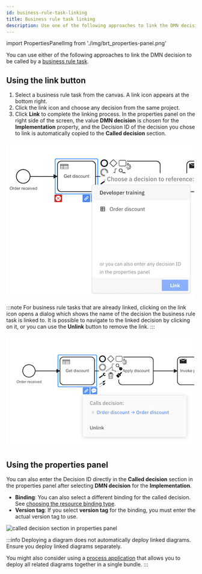 ```yaml
---
id: business-rule-task-linking
title: Business rule task linking
description: Use one of the following approaches to link the DMN decision to be called by a business rule task.
---
```


import PropertiesPanelImg from './img/brt_properties-panel.png'

You can use either of the following approaches to link the DMN decision to be called by a [business rule task](/components/modeler/bpmn/business-rule-tasks/business-rule-tasks.md).

## Using the link button

1. Select a business rule task from the canvas. A link icon appears at the bottom right.
2. Click the link icon and choose any decision from the same project.
3. Click **Link** to complete the linking process. In the properties panel on the right side of the screen, the value **DMN decision** is chosen for the **Implementation** property, and the Decision ID of the decision you chose to link is automatically copied to the **Called decision** section.

![overlay](img/brt_overlay.png)

:::note
For business rule tasks that are already linked, clicking on the link icon opens a dialog which shows the name of the decision the business rule task is linked to. It is possible to navigate to the linked decision by clicking on it, or you can use the **Unlink** button to remove the link.
:::

![overlay](img/brt_linked.png)

## Using the properties panel

You can also enter the Decision ID directly in the **Called decision** section in the properties panel after selecting **DMN decision** for the **Implementation**.

- **Binding**: You can also select a different binding for the called decision. See [choosing the resource binding type](/components/best-practices/modeling/choosing-the-resource-binding-type.md).
- **Version tag**: If you select **version tag** for the binding, you must enter the actual version tag to use.

<p><img src={PropertiesPanelImg} alt="called decision section in properties panel" style={{width: 430}} /></p>

:::info
Deploying a diagram does not automatically deploy linked diagrams. Ensure you deploy linked diagrams separately.

You might also consider using a [process application](../../process-applications/process-applications.md) that allows you to deploy all related
diagrams together in a single bundle.
:::
